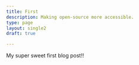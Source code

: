 ```yaml
---
title: First
description: Making open-source more accessible.
type: page
layout: single2
draft: true

---
```


My super sweet first blog post!!
